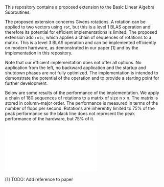 This repository contains a proposed extension to the Basic Linear Algebra Subroutines.

The proposed extension concerns Givens rotations. A rotation can be applied to two vectors using `rot`, but this is a level 1 BLAS operation and therefore its potential for efficient implementations is limited. The proposed extension add `rotc`, which applies a chain of sequences of rotations to a matrix. This is a level 3 BLAS operation and can be implemented efficiently on modern hardware, as demonstrated in our paper [1] and by the implementation in this repository.

Note that our efficient implementation does not offer all options. No application from the left, no backward application and the startup and shutdown phases are not fully optimized. The implementation is intended to demonstrate the potential of the operation and to provide a starting point for further development.

Below are some results of the performance of the implementation. We apply a chain of 180 sequences of rotations to a matrix of size n x n. The matrix is stored in column-major order. The performance is measured in terms of the number of flops per second. Rotations are inherently limited to 75% of the peak performance so the black line does not represent the peak performance of the hardware, but 75% of it.

![Plot of the performance of the implementation](./test/plot.pdf)

[1] TODO: Add reference to paper